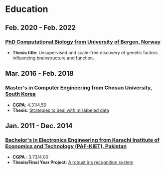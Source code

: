 # Education
## Feb. 2020 - Feb. 2022
### [PhD Computational Biology from University of Bergen, Norway](https://www.uib.no/en)
 - **Thesis title**: Unsupervised and scale-free discovery of genetic factors influencing brainstructure and function.

## Mar. 2016 - Feb. 2018
### [Master's in Computer Engineering from Chosun University, South Korea](https://www3.chosun.ac.kr/eng/index.do)
 - **CGPA**: 4.31/4.50
 - **Thesis**: [Strategies to deal with mislabeled data](https://www.researchgate.net/profile/Malik-Ammar/publication/321746638_Strategies_to_deal_with_Mislabeled_Data_Strategies_to_deal_with_Mislabeled_Data/links/5a2f5d3b0f7e9bfe81703657/Strategies-to-deal-with-Mislabeled-Data-Strategies-to-deal-with-Mislabeled-Data.pdf)

## Jan. 2011 - Dec. 2014
### [Bachelor's in Electronics Engineering from Karachi Institute of Economics and Technology (PAF-KIET), Pakistan](http://pafkiet.edu.pk/)
- **CGPA** : 3.73/4.00
- **Thesis/Final Year Project**: [A robust iris recognition system](https://www.researchgate.net/profile/Malik-Ammar/publication/327097886_A_Robust_Iris_Recognition_System/links/5b77c3bd4585151fd11ccfe1/A-Robust-Iris-Recognition-System.pdf)
